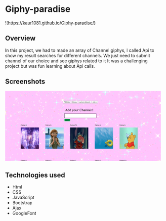 # Giphy-paradise


!(https://kaur1081.github.io/Giphy-paradise/)

## Overview
 
In this project, we had to made an array of Channel giphys,  I called Api to show my result searches for different channels.
We just need to submit channel of our choice and see giphys related to it
It was a challenging project but was fun learning about Api calls.

## Screenshots
![ Giphy-paradise! ](https://github.com/kaur1081/Giphy-paradise/blob/master/giphy1.PNG)

## Technologies used

- Html
- CSS
- JavaScript
- Bootstrap
- Ajax
- GoogleFont
